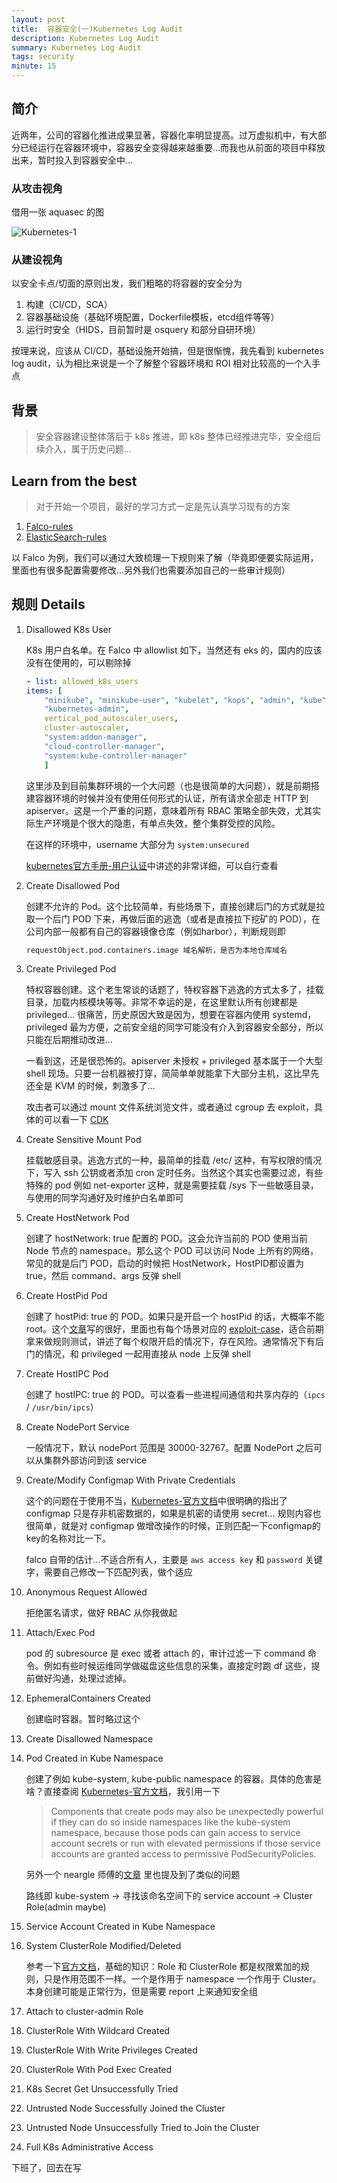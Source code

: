 ```yaml
---
layout: post
title:  容器安全(一)Kubernetes Log Audit
description: Kubernetes Log Audit
summary: Kubernetes Log Audit
tags: security
minute: 15
---
```


## 简介

近两年，公司的容器化推进成果显著，容器化率明显提高。过万虚拟机中，有大部分已经运行在容器环境中，容器安全变得越来越重要...而我也从前面的项目中释放出来，暂时投入到容器安全中...

### 从攻击视角

借用一张 aquasec 的图

![Kubernetes-1](https://chriskaliX.github.io/assets/imgs/kubernetes-1.png)

### 从建设视角

以安全卡点/切面的原则出发，我们粗略的将容器的安全分为

1. 构建（CI/CD，SCA）
2. 容器基础设施（基础环境配置，Dockerfile模板，etcd组件等等）
3. 运行时安全（HIDS，目前暂时是 osquery 和部分自研环境）

按理来说，应该从 CI/CD，基础设施开始搞，但是很惭愧，我先看到 kubernetes log audit，认为相比来说是一个了解整个容器环境和 ROI 相对比较高的一个入手点

## 背景

> 安全容器建设整体落后于 k8s 推进，即 k8s 整体已经推进完毕，安全组后续介入，属于历史问题...

## Learn from the best

> 对于开始一个项目，最好的学习方式一定是先认真学习现有的方案

1. [Falco-rules](https://github.com/falcosecurity/plugins/blob/master/plugins/k8saudit/rules/k8s_audit_rules.yaml)
2. [ElasticSearch-rules](https://www.elastic.co/guide/en/security/current/kubernetes-pod-created-with-hostpid.html)

以 Falco 为例，我们可以通过大致梳理一下规则来了解（毕竟即便要实际运用，里面也有很多配置需要修改...另外我们也需要添加自己的一些审计规则）

## 规则 Details

1. Disallowed K8s User

    K8s 用户白名单。在 Falco 中 allowlist 如下，当然还有 eks 的，国内的应该没有在使用的，可以剔除掉

    ```yaml
    - list: allowed_k8s_users
    items: [
        "minikube", "minikube-user", "kubelet", "kops", "admin", "kube", "kube-proxy", "kube-apiserver-healthcheck",
        "kubernetes-admin",
        vertical_pod_autoscaler_users,
        cluster-autoscaler,
        "system:addon-manager",
        "cloud-controller-manager",
        "system:kube-controller-manager"
        ]
    ```

    这里涉及到目前集群环境的一个大问题（也是很简单的大问题），就是前期搭建容器环境的时候并没有使用任何形式的认证，所有请求全部走 HTTP 到 apiserver。这是一个严重的问题，意味着所有 RBAC 策略全部失效，尤其实际生产环境是个很大的隐患，有单点失效，整个集群受控的风险。

    在这样的环境中，username 大部分为 `system:unsecured`

    [kubernetes官方手册-用户认证](https://kubernetes.io/zh-cn/docs/reference/access-authn-authz/authentication/)中讲述的非常详细，可以自行查看

2. Create Disallowed Pod

    创建不允许的 Pod。这个比较简单，有些场景下，直接创建后门的方式就是拉取一个后门 POD 下来，再做后面的逃逸（或者是直接拉下挖矿的 POD），在公司内部一般都有自己的容器镜像仓库（例如harbor），判断规则即

    ```txt
    requestObject.pod.containers.image 域名解析，是否为本地仓库域名
    ```

3. Create Privileged Pod

    特权容器创建。这个老生常谈的话题了，特权容器下逃逸的方式太多了，挂载目录，加载内核模块等等。非常不幸运的是，在这里默认所有创建都是 privileged... 很痛苦，历史原因大致是因为，想要在容器内使用 systemd，privileged 最为方便，之前安全组的同学可能没有介入到容器安全部分，所以只能在后期推动改进...

    一看到这，还是很恐怖的。apiserver 未授权 + privileged 基本属于一个大型 shell 现场。只要一台机器被打穿，简简单单就能拿下大部分主机，这比早先还全是 KVM 的时候，刺激多了...

    攻击者可以通过 mount 文件系统浏览文件，或者通过 cgroup 去 exploit，具体的可以看一下 [CDK](https://github.com/cdk-team/CDK)

4. Create Sensitive Mount Pod

    挂载敏感目录。逃逸方式的一种，最简单的挂载 /etc/ 这种，有写权限的情况下，写入 ssh 公钥或者添加 cron 定时任务。当然这个其实也需要过滤，有些特殊的 pod 例如 net-exporter 这种，就是需要挂载 /sys 下一些敏感目录，与使用的同学沟通好及时维护白名单即可

5. Create HostNetwork Pod

    创建了 hostNetwork: true 配置的 POD。这会允许当前的 POD 使用当前 Node 节点的 namespace。那么这个 POD 可以访问 Node 上所有的网络，常见的就是后门 POD，启动的时候把 HostNetwork，HostPID都设置为 true，然后 command、args 反弹 shell

6. Create HostPid Pod

    创建了 hostPid: true 的 POD。如果只是开启一个 hostPid 的话，大概率不能 root。这个[文章](https://bishopfox.com/blog/kubernetes-pod-privilege-escalation#Pod2)写的很好，里面也有每个场景对应的 [exploit-case](https://github.com/BishopFox/badPods)，适合前期拿来做规则测试，讲述了每个权限开启的情况下，存在风险。通常情况下有后门的情况，和 privileged 一起用直接从 node 上反弹 shell

7. Create HostIPC Pod

    创建了 hostIPC: true 的 POD。可以查看一些进程间通信和共享内存的（`ipcs` / `/usr/bin/ipcs`）

8. Create NodePort Service

    一般情况下，默认 nodePort 范围是 30000-32767。配置 NodePort 之后可以从集群外部访问到该 service

9. Create/Modify Configmap With Private Credentials

    这个的问题在于使用不当，[Kubernetes-官方文档](https://kubernetes.io/zh-cn/docs/concepts/configuration/configmap/)中很明确的指出了 configmap 只是存非机密数据的，如果是机密的请使用 secret... 规则内容也很简单，就是对 configmap 做增改操作的时候，正则匹配一下configmap的key的名称对比一下。

    falco 自带的估计...不适合所有人，主要是 `aws access key` 和 `password` 关键字，需要自己修改一下匹配列表，做个适应

10. Anonymous Request Allowed

    拒绝匿名请求，做好 RBAC 从你我做起

11. Attach/Exec Pod

    pod 的 subresource 是 exec 或者 attach 的，审计过滤一下 command 命令。例如有些时候运维同学做磁盘这些信息的采集，直接定时跑 df 这些，提前做好沟通，处理过滤掉。

12. EphemeralContainers Created

    创建临时容器。暂时略过这个

13. Create Disallowed Namespace

14. Pod Created in Kube Namespace

    创建了例如 kube-system, kube-public namespace 的容器。具体的危害是啥？直接查阅 [Kubernetes-官方文档](https://kubernetes.io/docs/tasks/administer-cluster/securing-a-cluster/)，我引用一下

    > Components that create pods may also be unexpectedly powerful if they can do so inside namespaces like the kube-system namespace, because those pods can gain access to service account secrets or run with elevated permissions if those service accounts are granted access to permissive PodSecurityPolicies.

    另外一个 neargle 师傅的[文章](https://weibo.com/ttarticle/p/show?id=2309404772135813120032) 里也提及到了类似的问题

    路线即 kube-system -> 寻找该命名空间下的 service account -> Cluster Role(admin maybe)

15. Service Account Created in Kube Namespace

16. System ClusterRole Modified/Deleted

    参考一下[官方文档](https://kubernetes.io/zh-cn/docs/reference/access-authn-authz/rbac/)，基础的知识：Role 和 ClusterRole 都是权限累加的规则，只是作用范围不一样。一个是作用于 namespace 一个作用于 Cluster。本身创建可能是正常行为，但是需要 report 上来通知安全组

17. Attach to cluster-admin Role

18. ClusterRole With Wildcard Created

19. ClusterRole With Write Privileges Created

20. ClusterRole With Pod Exec Created

21. K8s Secret Get Unsuccessfully Tried

22. Untrusted Node Successfully Joined the Cluster

23. Untrusted Node Unsuccessfully Tried to Join the Cluster

24. Full K8s Administrative Access

下班了，回去在写
